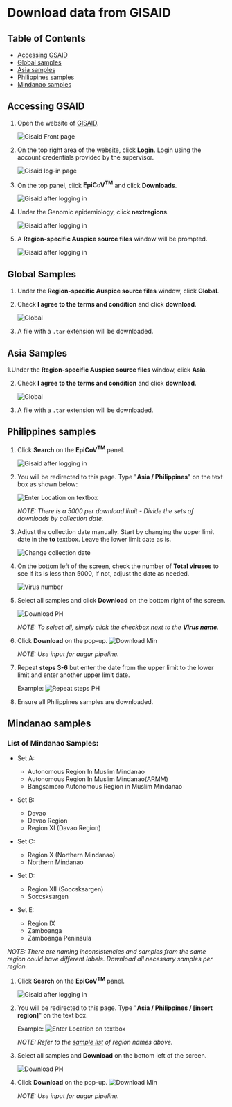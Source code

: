# Download data from GISAID


## Table of Contents
* [Accessing GSAID](#accessing-gsaid)
* [Global samples](#global-samples)
* [Asia samples](#asia-samples)
* [Philippines samples](#philippines-samples)
* [Mindanao samples](#mindanao-samples)


## Accessing GSAID

1. Open the website of [GISAID](https://www.gisaid.org/).

   ![Gisaid Front page](images/gisaid-01.png)

2. On the top right area of the website, click **Login**. Login using the account credentials provided by the supervisor.

   ![Gisaid log-in page](images/gisaid-02.png)

3. On the top panel, click **EpiCoV<sup>TM</sup>** and click **Downloads**.

   ![Gisaid after logging in](images/gisaid-03.png)

4. Under the Genomic epidemiology, click **nextregions**.

   ![Gisaid after logging in](images/gisaid-04.png)

5. A **Region-specific Auspice source files** window will be prompted.

   ![Gisaid after logging in](images/gisaid-05.png)


## Global Samples

1. Under the **Region-specific Auspice source files** window, click **Global**.

2. Check **I agree to the terms and condition** and click **download**.

   ![Global](images/global-01.png)

3. A file with a `.tar` extension will be downloaded.


## Asia Samples

1.Under the **Region-specific Auspice source files** window, click **Asia**.

2. Check **I agree to the terms and condition** and click **download**.

   ![Global](images/asia-01.png)

3. A file with a `.tar` extension will be downloaded.


## Philippines samples

1. Click **Search** on the **EpiCoV<sup>TM</sup>** panel. 

    ![Gisaid after logging in](images/gisaid-03.png)

2. You will be redirected to this page. Type "**Asia / Philippines**" on the text box as shown below:

   ![Enter Location on textbox](images/gisaid-ph-02.png)

   _NOTE: There is a 5000 per download limit - Divide the sets of downloads by collection date._

3. Adjust the collection date manually. Start by changing the upper limit date in the **to** textbox. Leave the lower limit date as is.

   ![Change collection date](images/gisaid-ph-03.png)

4. On the bottom left of the screen, check the number of **Total viruses** to see if its is less than 5000, if not, adjust the date as needed.

   ![Virus number](images/gisaid-ph-04.png)

5. Select all samples and click **Download** on the bottom right of the screen.

   ![Download PH](images/gisaid-ph-03.png)

   _NOTE: To select all, simply click the checkbox next to the **Virus name**._

6. Click **Download** on the pop-up.
   ![Download Min](images/gisaid-ph-05.png)
   
   _NOTE: Use input for augur pipeline._


7. Repeat **steps 3-6** but enter the date from the upper limit to the lower limit and enter another upper limit date.
   
   Example:
   ![Repeat steps PH](images/gisaid-ph-06.png)
   
7. Ensure all Philippines samples are downloaded.

## Mindanao samples

### List of Mindanao Samples:

* Set A:
    * Autonomous Region In Muslim Mindanao
    * Autonomous Region In Muslim Mindanao(ARMM)
    * Bangsamoro Autonomous Region in Muslim Mindanao

* Set B:
    * Davao
    * Davao Region
    * Region XI (Davao Region)

* Set C:
    * Region X (Northern Mindanao)
    * Northern Mindanao
    
* Set D:
    * Region XII (Soccsksargen)
    * Soccsksargen

* Set E:
    * Region IX
    * Zamboanga
    * Zamboanga Peninsula
    
_NOTE: There are naming inconsistencies and samples from the same region could have different labels. Download all necessary samples per region._

1. Click **Search** on the **EpiCoV<sup>TM</sup>** panel. 

    ![Gisaid after logging in](images/gisaid-03.png)

2. You will be redirected to this page. Type "**Asia / Philippines / [insert region]**" on the text box.

   Example:
   ![Enter Location on textbox](images/gisaid-ph-02.png)
   
   _NOTE: Refer to the [sample list](#list-of-mindanao-samples) of region names above._
   
3. Select all samples and **Download** on the bottom left of the screen.

   ![Download PH](images/gisaid-min-02.png)
   
4. Click **Download** on the pop-up.
   ![Download Min](images/gisaid-ph-05.png)
   
   _NOTE: Use input for augur pipeline._
